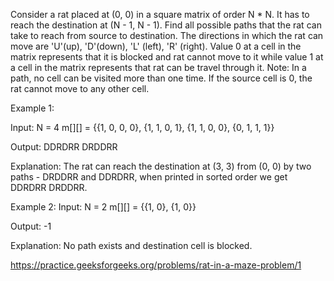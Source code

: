 Consider a rat placed at (0, 0) in a square matrix of order N * N. It has to reach the destination at (N - 1, N - 1). Find all possible paths that the rat can take to reach from source to destination. The directions in which the rat can move are 'U'(up), 'D'(down), 'L' (left), 'R' (right). Value 0 at a cell in the matrix represents that it is blocked and rat cannot move to it while value 1 at a cell in the matrix represents that rat can be travel through it.
Note: In a path, no cell can be visited more than one time. If the source cell is 0, the rat cannot move to any other cell.

Example 1:

Input:
N = 4
m[][] = {{1, 0, 0, 0},
{1, 1, 0, 1},
{1, 1, 0, 0},
{0, 1, 1, 1}}

Output:
DDRDRR DRDDRR

Explanation:
The rat can reach the destination at
(3, 3) from (0, 0) by two paths - DRDDRR
and DDRDRR, when printed in sorted order
we get DDRDRR DRDDRR.

Example 2:
Input:
N = 2
m[][] = {{1, 0},
{1, 0}}

Output:
-1

Explanation:
No path exists and destination cell is blocked.

https://practice.geeksforgeeks.org/problems/rat-in-a-maze-problem/1